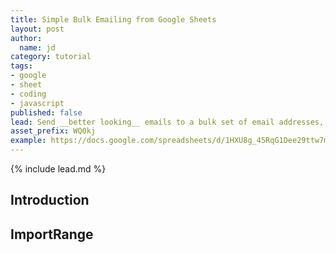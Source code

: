 ```yaml
---
title: Simple Bulk Emailing from Google Sheets
layout: post
author:
  name: jd
category: tutorial
tags:
- google
- sheet
- coding
- javascript
published: false
lead: Send __better looking__ emails to a bulk set of email addresses, using Google Sheets to _store the addresses_ and Google Apps Script to _send the emails_.
asset_prefix: WQ0kj
example: https://docs.google.com/spreadsheets/d/1HXU8g_45RqG1Dee29ttw7m2xZQiAvD3DByRQIVzWWgc/copy
---
```

{% include lead.md %}

## Introduction



## ImportRange

